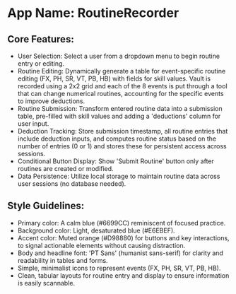 # **App Name**: RoutineRecorder

## Core Features:

- User Selection: Select a user from a dropdown menu to begin routine entry or editing.
- Routine Editing: Dynamically generate a table for event-specific routine editing (FX, PH, SR, VT, PB, HB) with fields for skill values. Vault is recorded using a 2x2 grid and each of the 8 events is put through a tool that can change numerical routines, accounting for the specific events to improve deductions. 
- Routine Submission: Transform entered routine data into a submission table, pre-filled with skill values and adding a 'deductions' column for user input.
- Deduction Tracking: Store submission timestamp, all routine entries that include deduction inputs, and computes routine status based on the number of entries (0 or 1) and stores these for persistent access across sessions.
- Conditional Button Display: Show 'Submit Routine' button only after routines are created or modified.
- Data Persistence: Utilize local storage to maintain routine data across user sessions (no database needed).

## Style Guidelines:

- Primary color: A calm blue (#6699CC) reminiscent of focused practice.
- Background color: Light, desaturated blue (#E6EBEF).
- Accent color: Muted orange (#D98880) for buttons and key interactions, to signal actionable elements without causing distraction.
- Body and headline font: 'PT Sans' (humanist sans-serif) for clarity and readability in tables and forms.
- Simple, minimalist icons to represent events (FX, PH, SR, VT, PB, HB).
- Clean, tabular layouts for routine entry and display to ensure information is easily scannable.